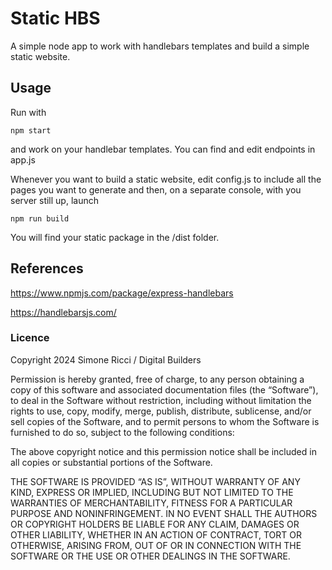 # Static HBS

A simple node app to work with handlebars templates and build a simple static website.

## Usage
Run with 

    npm start

and work on your handlebar templates. You can find and edit endpoints in app.js

Whenever you want to build a static website, edit config.js to include all the pages you want to generate and then, on a separate console, with you server still up, launch

    npm run build

You will find your static package in the /dist folder.

## References

https://www.npmjs.com/package/express-handlebars

https://handlebarsjs.com/

### Licence

Copyright 2024 Simone Ricci / Digital Builders 

Permission is hereby granted, free of charge, to any person obtaining a copy of this software and associated documentation files (the “Software”), to deal in the Software without restriction, including without limitation the rights to use, copy, modify, merge, publish, distribute, sublicense, and/or sell copies of the Software, and to permit persons to whom the Software is furnished to do so, subject to the following conditions:

The above copyright notice and this permission notice shall be included in all copies or substantial portions of the Software.

THE SOFTWARE IS PROVIDED “AS IS”, WITHOUT WARRANTY OF ANY KIND, EXPRESS OR IMPLIED, INCLUDING BUT NOT LIMITED TO THE WARRANTIES OF MERCHANTABILITY, FITNESS FOR A PARTICULAR PURPOSE AND NONINFRINGEMENT. IN NO EVENT SHALL THE AUTHORS OR COPYRIGHT HOLDERS BE LIABLE FOR ANY CLAIM, DAMAGES OR OTHER LIABILITY, WHETHER IN AN ACTION OF CONTRACT, TORT OR OTHERWISE, ARISING FROM, OUT OF OR IN CONNECTION WITH THE SOFTWARE OR THE USE OR OTHER DEALINGS IN THE SOFTWARE.

